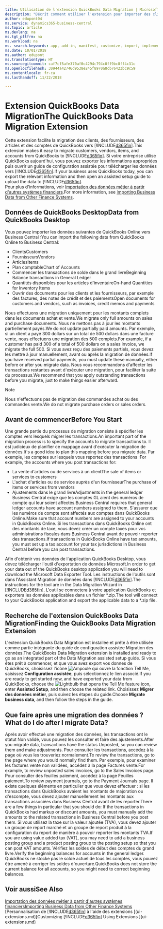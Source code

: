 ```yaml
---
title: Utilisation de l'extension QuickBooks Data Migration | Microsoft Docs
description: "Décrit comment utiliser l'extension pour importer des clients, des fournisseurs, des articles, et des comptes de QuickBooks Desktop à Business Central."
author: edupont04
ms.service: dynamics365-business-central
ms.topic: article
ms.devlang: na
ms.tgt_pltfrm: na
ms.workload: na
ms. search.keywords: app, add-in, manifest, customize, import, implement
ms.date: 10/01/2018
ms.author: edupont
ms.translationtype: HT
ms.sourcegitcommit: caf7cf5afe370af0c4294c794c0ff9bc8ff4c31c
ms.openlocfilehash: 30944a42746d9538e245f8970a8cb76423bc9c59
ms.contentlocale: fr-ca
ms.lasthandoff: 11/22/2018

---
```


# <a name="the-quickbooks-data-migration-extension"></a><span data-ttu-id="5c9a3-103">Extension QuickBooks Data Migration</span><span class="sxs-lookup"><span data-stu-id="5c9a3-103">The QuickBooks Data Migration Extension</span></span>
<span data-ttu-id="5c9a3-104">Cette extension facilite la migration des clients, des fournisseurs, des articles et des comptes de QuickBooks vers [!INCLUDE[d365fin](includes/d365fin_md.md)].</span><span class="sxs-lookup"><span data-stu-id="5c9a3-104">This extension makes it easy to migrate customers, vendors, items, and accounts from QuickBooks to [!INCLUDE[d365fin](includes/d365fin_md.md)].</span></span> <span data-ttu-id="5c9a3-105">Si votre entreprise utilise QuickBooks aujourd'hui, vous pouvez exporter les informations appropriées puis ouvrir un guide de configuration assistée pour télécharger les données vers [!INCLUDE[d365fin](includes/d365fin_md.md)].</span><span class="sxs-lookup"><span data-stu-id="5c9a3-105">If your business uses QuickBooks today, you can export the relevant information and then open an assisted setup guide to upload the data to [!INCLUDE[d365fin](includes/d365fin_md.md)].</span></span>  
<span data-ttu-id="5c9a3-106">Pour plus d'informations, voir [Importation des données métier à partir d'autres systèmes financiers](across-import-data-configuration-packages.md).</span><span class="sxs-lookup"><span data-stu-id="5c9a3-106">For more information, see [Importing Business Data from Other Finance Systems](across-import-data-configuration-packages.md).</span></span>

## <a name="data-from-quickbooks-desktop"></a><span data-ttu-id="5c9a3-107">Données de QuickBooks Desktop</span><span class="sxs-lookup"><span data-stu-id="5c9a3-107">Data from QuickBooks Desktop</span></span>
 
<span data-ttu-id="5c9a3-108">Vous pouvez importer les données suivantes de QuickBooks Online vers Business Central :</span><span class="sxs-lookup"><span data-stu-id="5c9a3-108">You can import the following data from QuickBooks Online to Business Central:</span></span>

- <span data-ttu-id="5c9a3-109">Clients</span><span class="sxs-lookup"><span data-stu-id="5c9a3-109">Customers</span></span>  
- <span data-ttu-id="5c9a3-110">Fournisseurs</span><span class="sxs-lookup"><span data-stu-id="5c9a3-110">Vendors</span></span>  
- <span data-ttu-id="5c9a3-111">Articles</span><span class="sxs-lookup"><span data-stu-id="5c9a3-111">Items</span></span>  
- <span data-ttu-id="5c9a3-112">Plan comptable</span><span class="sxs-lookup"><span data-stu-id="5c9a3-112">Chart of Accounts</span></span>  
- <span data-ttu-id="5c9a3-113">Commencer les transactions de solde dans le grand livre</span><span class="sxs-lookup"><span data-stu-id="5c9a3-113">Beginning Balance transactions in General Ledger</span></span>  
- <span data-ttu-id="5c9a3-114">Quantités disponibles pour les articles d'inventaire</span><span class="sxs-lookup"><span data-stu-id="5c9a3-114">On-hand Quantities for Inventory Items</span></span>  
- <span data-ttu-id="5c9a3-115">Ouvrir des documents pour les clients et les fournisseurs, par exemple des factures, des notes de crédit et des paiements</span><span class="sxs-lookup"><span data-stu-id="5c9a3-115">Open documents for customers and vendors, such as invoices, credit memos and payments</span></span>  

<span data-ttu-id="5c9a3-116">Nous effectuons une migration uniquement pour les montants complets dans les documents achat et vente.</span><span class="sxs-lookup"><span data-stu-id="5c9a3-116">We migrate only full amounts on sales and purchase documents.</span></span> <span data-ttu-id="5c9a3-117">Nous ne mettons pas à jour les montants partiellement payés.</span><span class="sxs-lookup"><span data-stu-id="5c9a3-117">We do not update partially paid amounts.</span></span> <span data-ttu-id="5c9a3-118">Par exemple, si un client a payé 300 dollars sur un total de 500 dollars dans une facture vente, nous effectuons une migration des 500 complets.</span><span class="sxs-lookup"><span data-stu-id="5c9a3-118">For example, if a customer has paid 300 of a total of 500 dollars on a sales invoice, we migrate the full 500.</span></span> <span data-ttu-id="5c9a3-119">Si vous avez reçu des paiements partiels, vous devez les mettre à jour manuellement, avant ou après la migration de données.</span><span class="sxs-lookup"><span data-stu-id="5c9a3-119">If you have received partial payments, you must update these manually, either before or after you migrate data.</span></span> <span data-ttu-id="5c9a3-120">Nous vous recommandons d'affecter les transactions restantes avant d'exécuter une migration, pour faciliter la suite du processus.</span><span class="sxs-lookup"><span data-stu-id="5c9a3-120">We recommend that you apply outstanding transactions before you migrate, just to make things easier afterward.</span></span>

> [!NOTE]
> <span data-ttu-id="5c9a3-121">Nous n'effectuons pas de migration des commandes achat ou des commandes vente.</span><span class="sxs-lookup"><span data-stu-id="5c9a3-121">We do not migrate purchase orders or sales orders.</span></span>

## <a name="before-you-start"></a><span data-ttu-id="5c9a3-122">Avant de commencer</span><span class="sxs-lookup"><span data-stu-id="5c9a3-122">Before You Start</span></span>
<span data-ttu-id="5c9a3-123">Une grande partie du processus de migration consiste à spécifier les comptes vers lesquels migrer les transactions.</span><span class="sxs-lookup"><span data-stu-id="5c9a3-123">An important part of the migration process is to specify the accounts to migrate transactions to.</span></span> <span data-ttu-id="5c9a3-124">Il est judicieux de planifier ce mappage avant d'exécuter la migration de données.</span><span class="sxs-lookup"><span data-stu-id="5c9a3-124">It's a good idea to plan this mapping before you migrate data.</span></span> <span data-ttu-id="5c9a3-125">Par exemple, les comptes sur lesquels vous reportez des transactions :</span><span class="sxs-lookup"><span data-stu-id="5c9a3-125">For example, the accounts where you post transactions for:</span></span>

- <span data-ttu-id="5c9a3-126">La vente d'articles ou de services à un client</span><span class="sxs-lookup"><span data-stu-id="5c9a3-126">The sale of items or services to customers</span></span>  
- <span data-ttu-id="5c9a3-127">L'achat d'articles ou de service auprès d'un fournisseur</span><span class="sxs-lookup"><span data-stu-id="5c9a3-127">The purchase of items or services from vendors</span></span>  
- <span data-ttu-id="5c9a3-128">Ajustements dans le grand livre</span><span class="sxs-lookup"><span data-stu-id="5c9a3-128">Adjustments in the general ledger</span></span>  
<span data-ttu-id="5c9a3-129">Business Central exige que les comptes GL aient des numéros de compte qui leur soient affectés.</span><span class="sxs-lookup"><span data-stu-id="5c9a3-129">Business Central requires that general ledger accounts have account numbers assigned to them.</span></span> <span data-ttu-id="5c9a3-130">S'assurer que les numéros de compte sont affectés aux comptes dans QuickBooks Online.</span><span class="sxs-lookup"><span data-stu-id="5c9a3-130">Make sure that account numbers are assigned to your accounts in QuickBooks Online.</span></span>
<span data-ttu-id="5c9a3-131">Si les transactions dans QuickBooks Online ont des montants de taxe, vous devez créer un compte taxes pour vos administrations fiscales dans Business Central avant de pouvoir reporter des transactions.</span><span class="sxs-lookup"><span data-stu-id="5c9a3-131">If transactions in QuickBooks Online have tax amounts, you must set up a tax account for your tax jurisdictions in Business Central before you can post transactions.</span></span>

<span data-ttu-id="5c9a3-132">Afin d'obtenir vos données de l'application QuickBooks Desktop, vous devez télécharger l'outil d'exportation de données Microsoft.</span><span class="sxs-lookup"><span data-stu-id="5c9a3-132">In order to get your data out of the QuickBooks desktop application you will need to download the Microsoft Data Exporter Tool.</span></span>  <span data-ttu-id="5c9a3-133">Les instructions de l'outils sont dans l'Assistant Migration de données dans [!INCLUDE[d365fin](includes/d365fin_md.md)].</span><span class="sxs-lookup"><span data-stu-id="5c9a3-133">The instructions for the tool are in the Data Migration Wizard in [!INCLUDE[d365fin](includes/d365fin_md.md)].</span></span> <span data-ttu-id="5c9a3-134">L'outil se connectera à votre application QuickBooks et exportera les données applicables dans un fichier \*.zip.</span><span class="sxs-lookup"><span data-stu-id="5c9a3-134">The tool will connect to your QuickBooks application and export the applicable data to a \*.zip file.</span></span>  

## <a name="finding-the-quickbooks-data-migration-extension"></a><span data-ttu-id="5c9a3-135">Recherche de l'extension QuickBooks Data Migration</span><span class="sxs-lookup"><span data-stu-id="5c9a3-135">Finding the QuickBooks Data Migration Extension</span></span>
<span data-ttu-id="5c9a3-136">L'extension QuickBooks Data Migration est installée et prête à être utilisée comme partie intégrante du guide de configuration assistée Migration des données.</span><span class="sxs-lookup"><span data-stu-id="5c9a3-136">The QuickBooks Data Migration extension is installed and ready to go as an integrated part of the Data Migration assisted setup guide.</span></span> <span data-ttu-id="5c9a3-137">Si vous êtes prêt à commencer, et que vous avez export vos donnes de QuickBooks, choisissez l'icône ![Ampoule qui ouvre la fonction Tell Me](media/ui-search/search_small.png "Dites-moi ce que vous voulez faire"), saisissez **Configuration assistée**, puis sélectionnez le lien associé.</span><span class="sxs-lookup"><span data-stu-id="5c9a3-137">If you are ready to get started now, and have exported your data from QuickBooks, choose the ![Lightbulb that opens the Tell Me feature](media/ui-search/search_small.png "Tell me what you want to do") icon, enter **Assisted Setup**, and then choose the related link.</span></span> <span data-ttu-id="5c9a3-138">Choisissez **Migrer des données métier**, puis suivez les étapes du guide.</span><span class="sxs-lookup"><span data-stu-id="5c9a3-138">Choose **Migrate business data**, and then follow the steps in the guide.</span></span>  

## <a name="what-do-i-do-after-i-migrate-data"></a><span data-ttu-id="5c9a3-139">Que faire après une migration des données ?</span><span class="sxs-lookup"><span data-stu-id="5c9a3-139">What do I do after I migrate Data?</span></span>
<span data-ttu-id="5c9a3-140">Après avoir effectué une migration des données, les transactions ont le statut Non validé, vous pouvez les consulter et faire des ajustements.</span><span class="sxs-lookup"><span data-stu-id="5c9a3-140">After you migrate data, transactions have the status Unposted, so you can review them and make adjustments.</span></span> <span data-ttu-id="5c9a3-141">Pour consulter les transactions, accédez à la page où vous les trouveriez normalement.</span><span class="sxs-lookup"><span data-stu-id="5c9a3-141">To review the transactions, go to the page where you would normally find them.</span></span> <span data-ttu-id="5c9a3-142">Par exemple, pour examiner les factures vente non validées, accédez à la page Factures vente.</span><span class="sxs-lookup"><span data-stu-id="5c9a3-142">For example, to review unposted sales invoices, go to the Sales Invoices page.</span></span> <span data-ttu-id="5c9a3-143">Pour consulter des feuilles paiement, accédez à la page Feuilles paiement.</span><span class="sxs-lookup"><span data-stu-id="5c9a3-143">To review payment journals, go to the Payment Journals page.</span></span>
<span data-ttu-id="5c9a3-144">Il existe quelques éléments en particulier que vous devez effectuer : si les transactions dans QuickBooks avaient les montants de majoration ou d'escompte, vous devez ajouter manuellement les montants aux transactions associées dans Business Central avant de les reporter.</span><span class="sxs-lookup"><span data-stu-id="5c9a3-144">There are a few things in particular that you should do: If the transactions in QuickBooks had markup or discount amounts, you must manually add the amounts to the related transactions in Business Central before you post them.</span></span>
<span data-ttu-id="5c9a3-145">Si vous utilisez la taxe sur la valeur ajoutée (TVA), vous devez ajouter un groupe de report marché et un groupe de report produit à la configuration du report de manière à pouvoir reporter les montants TVA.</span><span class="sxs-lookup"><span data-stu-id="5c9a3-145">If you are using value added tax (VAT), you may need to add a business posting group and a product posting group to the posting setup so that you can post VAT amounts.</span></span>
<span data-ttu-id="5c9a3-146">Vérifiez les soldes de début des comptes du grand livre.</span><span class="sxs-lookup"><span data-stu-id="5c9a3-146">Verify the beginning balances for accounts in the general ledger.</span></span> <span data-ttu-id="5c9a3-147">QuickBooks ne stocke pas le solde actuel de tous les comptes, vous pouvez être amené à corriger les soldes d'ouverture.</span><span class="sxs-lookup"><span data-stu-id="5c9a3-147">QuickBooks does not store the current balance for all accounts, so you might need to correct beginning balances.</span></span>

## <a name="see-also"></a><span data-ttu-id="5c9a3-148">Voir aussi</span><span class="sxs-lookup"><span data-stu-id="5c9a3-148">See Also</span></span>
[<span data-ttu-id="5c9a3-149">Importation des données métier à partir d'autres systèmes financiers</span><span class="sxs-lookup"><span data-stu-id="5c9a3-149">Importing Business Data from Other Finance Systems</span></span>](across-import-data-configuration-packages.md)  
<span data-ttu-id="5c9a3-150">[Personnalisation de [!INCLUDE[d365fin](includes/d365fin_md.md)] à l'aide des extensions ](ui-extensions.md)</span><span class="sxs-lookup"><span data-stu-id="5c9a3-150">[Customizing [!INCLUDE[d365fin](includes/d365fin_md.md)] Using Extensions ](ui-extensions.md)</span></span>  

